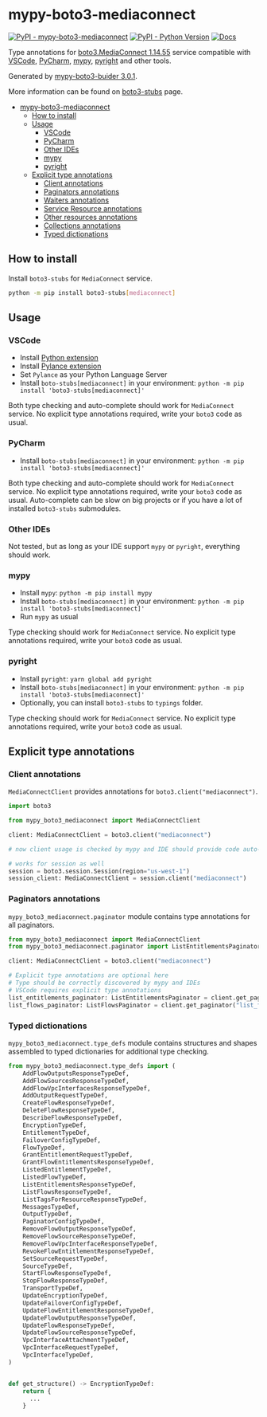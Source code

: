 # mypy-boto3-mediaconnect

[![PyPI - mypy-boto3-mediaconnect](https://img.shields.io/pypi/v/mypy-boto3-mediaconnect.svg?color=blue)](https://pypi.org/project/mypy-boto3-mediaconnect)
[![PyPI - Python Version](https://img.shields.io/pypi/pyversions/mypy-boto3-mediaconnect.svg?color=blue)](https://pypi.org/project/mypy-boto3-mediaconnect)
[![Docs](https://img.shields.io/readthedocs/mypy-boto3-builder.svg?color=blue)](https://mypy-boto3-builder.readthedocs.io/)

Type annotations for
[boto3.MediaConnect 1.14.55](https://boto3.amazonaws.com/v1/documentation/api/1.14.55/reference/services/mediaconnect.html#MediaConnect) service
compatible with
[VSCode](https://code.visualstudio.com/),
[PyCharm](https://www.jetbrains.com/pycharm/),
[mypy](https://github.com/python/mypy),
[pyright](https://github.com/microsoft/pyright)
and other tools.

Generated by [mypy-boto3-buider 3.0.1](https://github.com/vemel/mypy_boto3_builder).

More information can be found on [boto3-stubs](https://pypi.org/project/boto3-stubs/) page.

- [mypy-boto3-mediaconnect](#mypy-boto3-mediaconnect)
  - [How to install](#how-to-install)
  - [Usage](#usage)
    - [VSCode](#vscode)
    - [PyCharm](#pycharm)
    - [Other IDEs](#other-ides)
    - [mypy](#mypy)
    - [pyright](#pyright)
  - [Explicit type annotations](#explicit-type-annotations)
    - [Client annotations](#client-annotations)
    - [Paginators annotations](#paginators-annotations)
    - [Waiters annotations](#waiters-annotations)
    - [Service Resource annotations](#service-resource-annotations)
    - [Other resources annotations](#other-resources-annotations)
    - [Collections annotations](#collections-annotations)
    - [Typed dictionations](#typed-dictionations)

## How to install

Install `boto3-stubs` for `MediaConnect` service.

```bash
python -m pip install boto3-stubs[mediaconnect]
```

## Usage

### VSCode

- Install [Python extension](https://marketplace.visualstudio.com/items?itemName=ms-python.python)
- Install [Pylance extension](https://marketplace.visualstudio.com/items?itemName=ms-python.vscode-pylance)
- Set `Pylance` as your Python Language Server
- Install `boto-stubs[mediaconnect]` in your environment: `python -m pip install 'boto3-stubs[mediaconnect]'`

Both type checking and auto-complete should work for `MediaConnect` service.
No explicit type annotations required, write your `boto3` code as usual.

### PyCharm

- Install `boto-stubs[mediaconnect]` in your environment: `python -m pip install 'boto3-stubs[mediaconnect]'`

Both type checking and auto-complete should work for `MediaConnect` service.
No explicit type annotations required, write your `boto3` code as usual.
Auto-complete can be slow on big projects or if you have a lot of installed `boto3-stubs` submodules.

### Other IDEs

Not tested, but as long as your IDE support `mypy` or `pyright`, everything should work.

### mypy

- Install `mypy`: `python -m pip install mypy`
- Install `boto-stubs[mediaconnect]` in your environment: `python -m pip install 'boto3-stubs[mediaconnect]'`
- Run `mypy` as usual

Type checking should work for `MediaConnect` service.
No explicit type annotations required, write your `boto3` code as usual.

### pyright

- Install `pyright`: `yarn global add pyright`
- Install `boto-stubs[mediaconnect]` in your environment: `python -m pip install 'boto3-stubs[mediaconnect]'`
- Optionally, you can install `boto3-stubs` to `typings` folder.

Type checking should work for `MediaConnect` service.
No explicit type annotations required, write your `boto3` code as usual.

## Explicit type annotations

### Client annotations

`MediaConnectClient` provides annotations for `boto3.client("mediaconnect")`.

```python
import boto3

from mypy_boto3_mediaconnect import MediaConnectClient

client: MediaConnectClient = boto3.client("mediaconnect")

# now client usage is checked by mypy and IDE should provide code auto-complete

# works for session as well
session = boto3.session.Session(region="us-west-1")
session_client: MediaConnectClient = session.client("mediaconnect")
```

### Paginators annotations

`mypy_boto3_mediaconnect.paginator` module contains type annotations for all paginators.

```python
from mypy_boto3_mediaconnect import MediaConnectClient
from mypy_boto3_mediaconnect.paginator import ListEntitlementsPaginator, ListFlowsPaginator

client: MediaConnectClient = boto3.client("mediaconnect")

# Explicit type annotations are optional here
# Type should be correctly discovered by mypy and IDEs
# VSCode requires explicit type annotations
list_entitlements_paginator: ListEntitlementsPaginator = client.get_paginator("list_entitlements")
list_flows_paginator: ListFlowsPaginator = client.get_paginator("list_flows")
```







### Typed dictionations

`mypy_boto3_mediaconnect.type_defs` module contains structures and shapes assembled
to typed dictionaries for additional type checking.

```python
from mypy_boto3_mediaconnect.type_defs import (
    AddFlowOutputsResponseTypeDef,
    AddFlowSourcesResponseTypeDef,
    AddFlowVpcInterfacesResponseTypeDef,
    AddOutputRequestTypeDef,
    CreateFlowResponseTypeDef,
    DeleteFlowResponseTypeDef,
    DescribeFlowResponseTypeDef,
    EncryptionTypeDef,
    EntitlementTypeDef,
    FailoverConfigTypeDef,
    FlowTypeDef,
    GrantEntitlementRequestTypeDef,
    GrantFlowEntitlementsResponseTypeDef,
    ListedEntitlementTypeDef,
    ListedFlowTypeDef,
    ListEntitlementsResponseTypeDef,
    ListFlowsResponseTypeDef,
    ListTagsForResourceResponseTypeDef,
    MessagesTypeDef,
    OutputTypeDef,
    PaginatorConfigTypeDef,
    RemoveFlowOutputResponseTypeDef,
    RemoveFlowSourceResponseTypeDef,
    RemoveFlowVpcInterfaceResponseTypeDef,
    RevokeFlowEntitlementResponseTypeDef,
    SetSourceRequestTypeDef,
    SourceTypeDef,
    StartFlowResponseTypeDef,
    StopFlowResponseTypeDef,
    TransportTypeDef,
    UpdateEncryptionTypeDef,
    UpdateFailoverConfigTypeDef,
    UpdateFlowEntitlementResponseTypeDef,
    UpdateFlowOutputResponseTypeDef,
    UpdateFlowResponseTypeDef,
    UpdateFlowSourceResponseTypeDef,
    VpcInterfaceAttachmentTypeDef,
    VpcInterfaceRequestTypeDef,
    VpcInterfaceTypeDef,
)


def get_structure() -> EncryptionTypeDef:
    return {
      ...
    }
```
